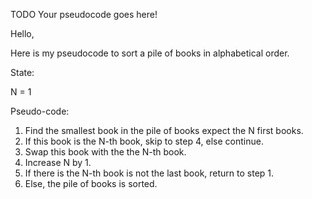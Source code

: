 TODO Your pseudocode goes here!

Hello,

Here is my pseudocode to sort a pile of books in alphabetical order.

State:

N = 1

Pseudo-code:

1. Find the smallest book in the pile of books expect the N first books.
2. If this book is the N-th book, skip to step 4, else continue.
3. Swap this book with the the N-th book.
4. Increase N by 1.
5. If there is the N-th book is not the last book, return to step 1.
6. Else, the pile of books is sorted.
